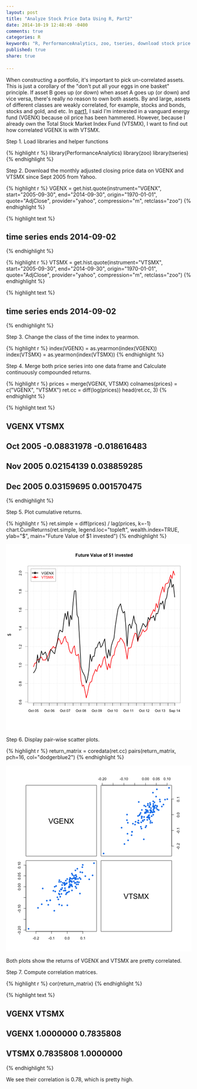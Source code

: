 ```yaml
---
layout: post
title: "Analyze Stock Price Data Using R, Part2"
date: 2014-10-19 12:48:49 -0400
comments: true
categories: R
keywords: "R, PerformanceAnalytics, zoo, tseries, download stock price data using R, analyze stock price data using R"
published: true
share: true

---
```


When constructing a portfolio, it's important to pick un-correlated assets. This is just a corollary of the "don't put all your eggs in one basket" principle. If asset B goes up (or down) when asset A goes up (or down) and vice versa, there's really no reason to own both assets. By and large, assets of different classes are weakly correlated, for example, stocks and bonds, stocks and gold, and etc. In [part1](http://gmlang.com/r/analyze-stock-price-data-using-r-part1/), I said I'm interested in a vanguard energy fund (VGENX) because oil price has been hammered. However, because I already own the Total Stock Market Index Fund (VTSMX), I want to find out how correlated VGENX is with VTSMX.

Step 1. Load libraries and helper functions

{% highlight r %}
library(PerformanceAnalytics)
library(zoo)
library(tseries)
{% endhighlight %}

Step 2. Download the monthly adjusted closing price data on VGENX and VTSMX since Sept 2005 from Yahoo.

{% highlight r %}
VGENX = get.hist.quote(instrument="VGENX", start="2005-09-30", 
                       end="2014-09-30", origin="1970-01-01",
                       quote="AdjClose", provider="yahoo", 
                       compression="m", retclass="zoo")
{% endhighlight %}



{% highlight text %}
## time series ends   2014-09-02
{% endhighlight %}



{% highlight r %}
VTSMX = get.hist.quote(instrument="VTSMX", start="2005-09-30", 
                       end="2014-09-30", origin="1970-01-01",
                       quote="AdjClose", provider="yahoo",
                       compression="m", retclass="zoo")
{% endhighlight %}



{% highlight text %}
## time series ends   2014-09-02
{% endhighlight %}

Step 3. Change the class of the time index to yearmon.

{% highlight r %}
index(VGENX) = as.yearmon(index(VGENX))
index(VTSMX) = as.yearmon(index(VTSMX))
{% endhighlight %}

Step 4. Merge both price series into one data frame and Calculate continuously compounded returns.

{% highlight r %}
prices = merge(VGENX, VTSMX)
colnames(prices) = c("VGENX", "VTSMX")
ret.cc = diff(log(prices))
head(ret.cc, 3)
{% endhighlight %}



{% highlight text %}
##                VGENX        VTSMX
## Oct 2005 -0.08831978 -0.018616483
## Nov 2005  0.02154139  0.038859285
## Dec 2005  0.03159695  0.001570475
{% endhighlight %}

Step 5. Plot cumulative returns.

{% highlight r %}
ret.simple = diff(prices) / lag(prices, k=-1)
chart.CumReturns(ret.simple, legend.loc="topleft", wealth.index=TRUE, 
                 ylab="$", main="Future Value of $1 invested")
{% endhighlight %}

![center](/../figs/2014-10-19-analyze-stock-price-data-using-r-part2/unnamed-chunk-5-1.png) 

Step 6. Display pair-wise scatter plots.

{% highlight r %}
return_matrix = coredata(ret.cc)
pairs(return_matrix, pch=16, col="dodgerblue2")
{% endhighlight %}

![center](/../figs/2014-10-19-analyze-stock-price-data-using-r-part2/unnamed-chunk-6-1.png) 

Both plots show the returns of VGENX and VTSMX are pretty correlated.

Step 7. Compute correlation matrices.

{% highlight r %}
cor(return_matrix)
{% endhighlight %}



{% highlight text %}
##           VGENX     VTSMX
## VGENX 1.0000000 0.7835808
## VTSMX 0.7835808 1.0000000
{% endhighlight %}

We see their correlation is 0.78, which is pretty high.
